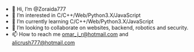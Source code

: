- 👋 Hi, I’m @Zoraida777
- 👀 I’m interested in C/C++/Web/Python3.X/JavaScript
- 🌱 I’m currently learning C/C++/Web/Python3.X/JavaScript
- 💞️ I’m looking to collaborate on websites, backend, robotics and security.
- 📫 How to reach me omar_j_r@hotmail.com and alicrush777@hotmail.com

<!---
Zoraida777/Zoraida777 is a ✨ special ✨ repository because its `README.md` (this file) appears on your GitHub profile.
You can click the Preview link to take a look at your changes.
--->
